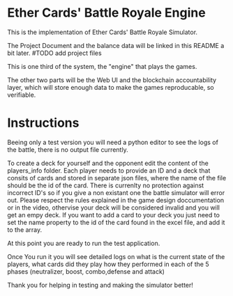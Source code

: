 # Ether Cards' Battle Royale Engine
This is the implementation of Ether Cards' Battle Royale Simulator.

The Project Document and the balance data will be linked in this README a bit later.
#TODO add project files

This is one third of the system, the "engine" that plays the games.

The other two parts will be the Web UI and the blockchain accountability layer, which will store enough data to make the games reproducable, so verifiable.

# Instructions
Beeing only a test version you will need a python editor to see the logs of the battle, there is no output file currently.

To create a deck for yourself and the opponent edit the content of the players_info folder. Each player needs to provide an ID and a deck that consits of cards and 
stored in separate json files, where the name of the file should be the id of the card. 
There is currenlty no protection against incorrect ID's so if you give a non existant one the battle simulator will error out. 
Please respect the rules explained in the game design doccumentation or in the video, othervise your deck will be considered invalid and you will get an empy deck.
If you want to add a card to your deck you just need to set the name property to the id of the card found in the excel file, and add it to the array.

At this point you are ready to run the test application.

Once You run it you will see detailed logs on what is the current state of the players, what cards did they play how they performed in each of the 5 phases (neutralizer, boost, combo,defense and attack)

Thank you for helping in testing and making the simulator better!
